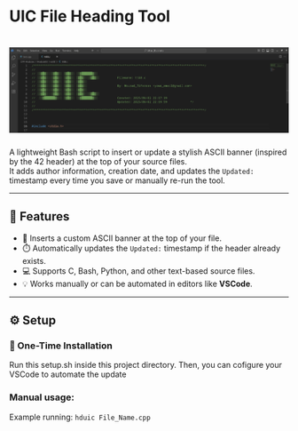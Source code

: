 # UIC File Heading Tool

# ![UIC File Heading](./src/screenshot.png)


A lightweight Bash script to insert or update a stylish ASCII banner (inspired by the 42 header) at the top of your source files.  
It adds author information, creation date, and updates the `Updated:` timestamp every time you save or manually re-run the tool.

---

## 🎯 Features

- 🧠 Inserts a custom ASCII banner at the top of your file.
- ⏱️ Automatically updates the `Updated:` timestamp if the header already exists.
- 💻 Supports C, Bash, Python, and other text-based source files.
- 💡 Works manually or can be automated in editors like **VSCode**.

---

## ⚙️ Setup

### 🔁 One-Time Installation

Run this setup.sh inside this project directory. Then, you can cofigure your VSCode to automate the update

### Manual usage:

Example running: `hduic File_Name.cpp`

